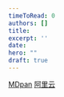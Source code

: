 ```yaml
---
timeToRead: 0
authors: []
title: 
excerpt: ''
date: 
hero: ""
draft: true
---
```

[MDpan](https://mdpan.tk/%E5%86%92%E9%99%A9%E5%85%84%E5%BC%9F/)
[阿里云](https://www.aliyundrive.com/s/kBHkmDRvz54)